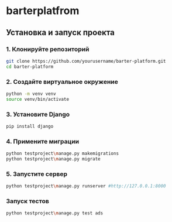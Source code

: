# barterplatfrom
## Установка и запуск проекта

### 1. Клонируйте репозиторий
```bash
git clone https://github.com/yourusername/barter-platform.git
cd barter-platform
```

### 2. Создайте виртуальное окружение
```bash
python -m venv venv
source venv/bin/activate
```

### 3. Установите Django
```bash
pip install django
```

### 4. Примените миграции
```bash
python testproject\manage.py makemigrations
python testproject\manage.py migrate
```

### 5. Запустите сервер
```bash
python testproject\manage.py runserver #http://127.0.0.1:8000
```

### Запуск тестов
```bash
python testproject\manage.py test ads
```
